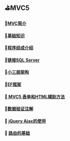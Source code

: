 ## :golf:MVC5
#### :file_folder:[MVC简介](https://github.com/swordboyASS/MVC5/blob/master/MVC%E7%AE%80%E4%BB%8B.md)
#### :file_folder:[基础知识](https://github.com/swordboyASS/MVC5/blob/master/%E5%9F%BA%E7%A1%80%E7%9F%A5%E8%AF%86.md)
#### :file_folder:[程序组成介绍]()
#### :file_folder:[链接SQL Server](https://github.com/swordboyASS/MVC5/blob/master/%E9%93%BE%E6%8E%A5%E6%95%B0%E6%8D%AE%E5%BA%93.md)
#### :file_folder:[小三层架构](https://github.com/swordboyASS/MVC5/blob/master/%E5%B0%8F%E4%B8%89%E5%B1%82%E6%9E%B6%E6%9E%84.md)
#### :file_folder:[EF框架](https://github.com/swordboyASS/MVC5/edit/master/EF%E6%A1%86%E6%9E%B6.md)
#### :file_folder:[ MVC5 表单和HTML辅助方法](https://github.com/swordboyASS/MVC5/blob/master/MVC5%20%E8%A1%A8%E5%8D%95%E5%92%8CHTML%E8%BE%85%E5%8A%A9%E6%96%B9%E6%B3%95.md)
#### :file_folder:[数据验证注解](https://github.com/swordboyASS/MVC5/edit/master/%E6%95%B0%E6%8D%AE%E9%AA%8C%E8%AF%81%E6%B3%A8%E8%A7%A3.md)
#### :file_folder: [jQuery Ajax的使用](https://github.com/swordboyASS/MVC5/blob/master/jQuery%20Ajax%E7%9A%84%E4%BD%BF%E7%94%A8.md)
#### :file_folder: [路由的基础](https://github.com/swordboyASS/MVC5/blob/master/%E8%B7%AF%E7%94%B1%E7%9A%84%E5%9F%BA%E7%A1%80.md)
